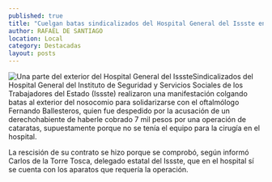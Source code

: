 ```yaml
---
published: true
title: "Cuelgan batas sindicalizados del Hospital General del Issste en apoyo a médico despedido "
author: RAFAEL DE SANTIAGO
location: Local
category: Destacadas
layout: posts
---
```


![Una parte del exterior del Hospital General del Issste](http://i.imgur.com/mcgpXmhm.jpg)Sindicalizados del Hospital General del Instituto de Seguridad y Servicios Sociales de los Trabajadores del Estado (Issste) realizaron una manifestación colgando batas al exterior del nosocomio para solidarizarse con el oftalmólogo Fernando Ballesteros, quien fue despedido por la acusación de un derechohabiente de haberle cobrado 7 mil pesos por una operación de cataratas, supuestamente porque no se tenía el equipo para la cirugía en el hospital.

La rescisión de su contrato se hizo porque se comprobó, según informó Carlos de la Torre Tosca, delegado estatal del Issste, que en el hospital sí se cuenta con los aparatos que requería la operación.
